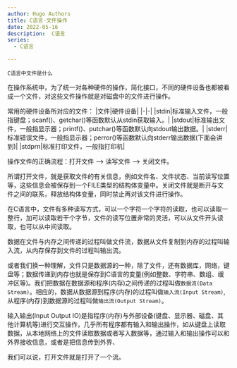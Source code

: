 ```yaml
---
author: Hugo Authors
title: C语言-文件操作
date: 2022-05-16
description:  C语言
series:
  - C语言

---
```

```
C语言中文件是什么
```
<!--more-->
在操作系统中，为了统一对各种硬件的操作，简化接口，不同的硬件设备也都被看成一个文件，对这些文件操作就是对磁盘中的文件进行操作。

常用的硬件设备所对应的文件：
|文件|硬件设备|
|-|-|
|stdin|标准输入文件，一般指键盘；scanf()、getchar()等函数默认从stdin获取输入。|
|stdout|标准输出文件，一般指显示器；printf()、putchar()等函数默认向stdout输出数据。|
|stderr|标准错误文件，一般指显示器；perror()等函数默认向stderr输出数据(下面会讲到)|
|stdprn|标准打印文件，一般指打印机|

操作文件的正确流程：打开文件 --> 读写文件 --> 关闭文件。

所谓打开文件，就是获取文件的有关信息，例如文件名、文件状态、当前读写位置等，这些信息会被保存到一个FILE类型的结构体变量中。关闭文件就是断开与文件之间的联系，释放结构体变量，同时禁止再对该文件进行操作。

在C语言中，文件有多种读写方式，可以一个字符一个字符的读取，也可以读取一整行，加可以读取若干个字节，文件的读写位置非常的灵活，可以从文件开头读取，也可以从中间读取。

数据在文件与内存之间传递的过程叫做文件流，数据从文件复制到内存的过程叫输入流，从内存保存到文件的过程叫输出流。

或者我们换一种理解，文件只是数据源的一种，除了文件，还有数据库，网络，键盘等；数据传递到内存也就是保存到C语言的变量(例如整数、字符串、数组、缓冲区等)。我们把数据在数据源和程序(内存)之间传递的过程叫做`数据流(Data Stream)`。相应的，数据从数据源到程序(内存)的过程叫做`输入流(Input Stream)`,从程序(内存)到数据源的过程叫做`输出流(Output Stream)`。

输入输出(Input Output IO)是指程序(内存)与外部设备(键盘、显示器、磁盘、其他计算机等)进行交互操作，几乎所有程序都有输入和输出操作，如从键盘上读取数据，从本地网络上的文件读取数据或者写入数据等，通过输入和输出操作可以和外界接收信息，或者是把信息传到外界、

我们可以说，打开文件就是打开了一个流。
